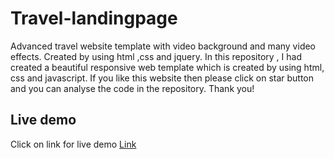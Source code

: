 # Travel-landingpage
Advanced travel website template with video background and many video effects. Created by using html ,css and jquery.
In this repository , I had created a beautiful responsive web template which is created by using html, css and javascript. If you like this website then please click on star button and you can analyse the code in the repository.
Thank you!
## Live demo
Click on link for live demo
[Link](https://parimala-katasani.github.io/Travel-landingpage/Travel-landingpage/index.html)
